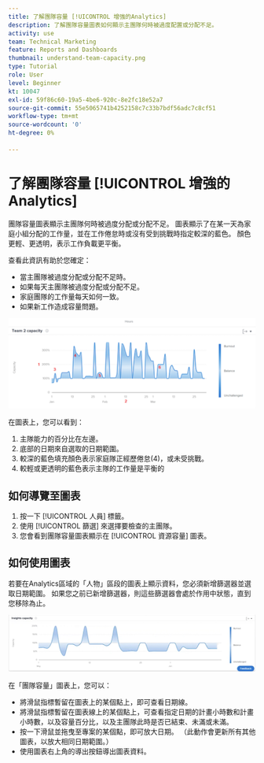 ```yaml
---
title: 了解團隊容量 [!UICONTROL 增強的Analytics]
description: 了解團隊容量圖表如何顯示主團隊何時被過度配置或分配不足。
activity: use
team: Technical Marketing
feature: Reports and Dashboards
thumbnail: understand-team-capacity.png
type: Tutorial
role: User
level: Beginner
kt: 10047
exl-id: 59f86c60-19a5-4be6-920c-8e2fc18e52a7
source-git-commit: 55e5065741b4252158c7c33b7bdf56adc7c8cf51
workflow-type: tm+mt
source-wordcount: '0'
ht-degree: 0%

---
```


# 了解團隊容量 [!UICONTROL 增強的Analytics]

團隊容量圖表顯示主團隊何時被過度分配或分配不足。 圖表顯示了在某一天為家庭小組分配的工作量，並在工作倦怠時或沒有受到挑戰時指定較深的藍色。 顏色更輕、更透明，表示工作負載更平衡。

查看此資訊有助於您確定：

* 當主團隊被過度分配或分配不足時。
* 如果每天主團隊被過度分配或分配不足。
* 家庭團隊的工作量每天如何一致。
* 如果新工作造成容量問題。

![此影像顯示團隊容量圖表，其中包含下方項目符號中所述區域的數字](assets/section-3-4.png)

在圖表上，您可以看到：

1. 主隊能力的百分比在左邊。
1. 底部的日期來自選取的日期範圍。
1. 較深的藍色填充顏色表示家庭隊正經歷倦怠(4)，或未受挑戰。
1. 較輕或更透明的藍色表示主隊的工作量是平衡的

## 如何導覽至圖表

1. 按一下 [!UICONTROL 人員] 標籤。
1. 使用 [!UICONTROL 篩選] 來選擇要檢查的主團隊。
1. 您會看到團隊容量圖表顯示在 [!UICONTROL 資源容量] 圖表。

## 如何使用圖表

若要在Analytics區域的「人物」區段的圖表上顯示資料，您必須新增篩選器並選取日期範圍。 如果您之前已新增篩選器，則這些篩選器會處於作用中狀態，直到您移除為止。

![顯示團隊容量圖表的影像](assets/section-3-5.png)

在「團隊容量」圖表上，您可以：

* 將滑鼠指標暫留在圖表上的某個點上，即可查看日期線。
* 將滑鼠指標暫留在圖表線上的某個點上，可查看指定日期的計畫小時數和計畫小時數，以及容量百分比，以及主團隊此時是否已結束、未滿或未滿。
* 按一下滑鼠並拖曳至專案的某個點，即可放大日期。 （此動作會更新所有其他圖表，以放大相同日期範圍。）
* 使用圖表右上角的導出按鈕導出圖表資料。
